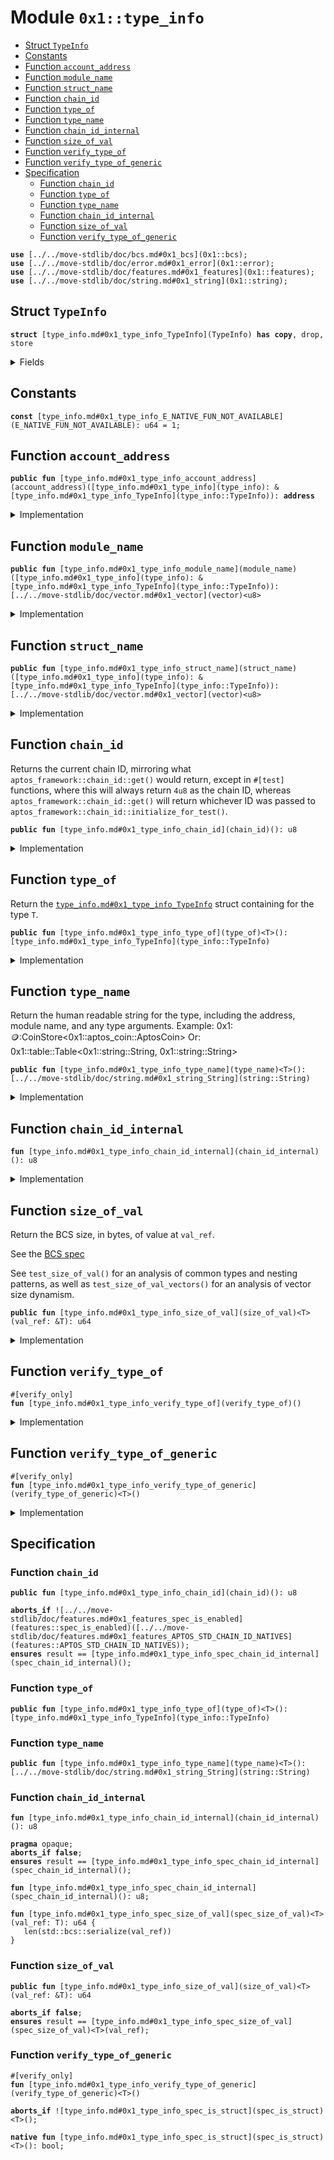 
<a id="0x1_type_info"></a>

# Module `0x1::type_info`



-  [Struct `TypeInfo`](#0x1_type_info_TypeInfo)
-  [Constants](#@Constants_0)
-  [Function `account_address`](#0x1_type_info_account_address)
-  [Function `module_name`](#0x1_type_info_module_name)
-  [Function `struct_name`](#0x1_type_info_struct_name)
-  [Function `chain_id`](#0x1_type_info_chain_id)
-  [Function `type_of`](#0x1_type_info_type_of)
-  [Function `type_name`](#0x1_type_info_type_name)
-  [Function `chain_id_internal`](#0x1_type_info_chain_id_internal)
-  [Function `size_of_val`](#0x1_type_info_size_of_val)
-  [Function `verify_type_of`](#0x1_type_info_verify_type_of)
-  [Function `verify_type_of_generic`](#0x1_type_info_verify_type_of_generic)
-  [Specification](#@Specification_1)
    -  [Function `chain_id`](#@Specification_1_chain_id)
    -  [Function `type_of`](#@Specification_1_type_of)
    -  [Function `type_name`](#@Specification_1_type_name)
    -  [Function `chain_id_internal`](#@Specification_1_chain_id_internal)
    -  [Function `size_of_val`](#@Specification_1_size_of_val)
    -  [Function `verify_type_of_generic`](#@Specification_1_verify_type_of_generic)


<pre><code><b>use</b> [../../move-stdlib/doc/bcs.md#0x1_bcs](0x1::bcs);
<b>use</b> [../../move-stdlib/doc/error.md#0x1_error](0x1::error);
<b>use</b> [../../move-stdlib/doc/features.md#0x1_features](0x1::features);
<b>use</b> [../../move-stdlib/doc/string.md#0x1_string](0x1::string);
</code></pre>



<a id="0x1_type_info_TypeInfo"></a>

## Struct `TypeInfo`



<pre><code><b>struct</b> [type_info.md#0x1_type_info_TypeInfo](TypeInfo) <b>has</b> <b>copy</b>, drop, store
</code></pre>



<details>
<summary>Fields</summary>


<dl>
<dt>
<code>account_address: <b>address</b></code>
</dt>
<dd>

</dd>
<dt>
<code>module_name: [../../move-stdlib/doc/vector.md#0x1_vector](vector)&lt;u8&gt;</code>
</dt>
<dd>

</dd>
<dt>
<code>struct_name: [../../move-stdlib/doc/vector.md#0x1_vector](vector)&lt;u8&gt;</code>
</dt>
<dd>

</dd>
</dl>


</details>

<a id="@Constants_0"></a>

## Constants


<a id="0x1_type_info_E_NATIVE_FUN_NOT_AVAILABLE"></a>



<pre><code><b>const</b> [type_info.md#0x1_type_info_E_NATIVE_FUN_NOT_AVAILABLE](E_NATIVE_FUN_NOT_AVAILABLE): u64 = 1;
</code></pre>



<a id="0x1_type_info_account_address"></a>

## Function `account_address`



<pre><code><b>public</b> <b>fun</b> [type_info.md#0x1_type_info_account_address](account_address)([type_info.md#0x1_type_info](type_info): &[type_info.md#0x1_type_info_TypeInfo](type_info::TypeInfo)): <b>address</b>
</code></pre>



<details>
<summary>Implementation</summary>


<pre><code><b>public</b> <b>fun</b> [type_info.md#0x1_type_info_account_address](account_address)([type_info.md#0x1_type_info](type_info): &[type_info.md#0x1_type_info_TypeInfo](TypeInfo)): <b>address</b> {
    [type_info.md#0x1_type_info](type_info).account_address
}
</code></pre>



</details>

<a id="0x1_type_info_module_name"></a>

## Function `module_name`



<pre><code><b>public</b> <b>fun</b> [type_info.md#0x1_type_info_module_name](module_name)([type_info.md#0x1_type_info](type_info): &[type_info.md#0x1_type_info_TypeInfo](type_info::TypeInfo)): [../../move-stdlib/doc/vector.md#0x1_vector](vector)&lt;u8&gt;
</code></pre>



<details>
<summary>Implementation</summary>


<pre><code><b>public</b> <b>fun</b> [type_info.md#0x1_type_info_module_name](module_name)([type_info.md#0x1_type_info](type_info): &[type_info.md#0x1_type_info_TypeInfo](TypeInfo)): [../../move-stdlib/doc/vector.md#0x1_vector](vector)&lt;u8&gt; {
    [type_info.md#0x1_type_info](type_info).module_name
}
</code></pre>



</details>

<a id="0x1_type_info_struct_name"></a>

## Function `struct_name`



<pre><code><b>public</b> <b>fun</b> [type_info.md#0x1_type_info_struct_name](struct_name)([type_info.md#0x1_type_info](type_info): &[type_info.md#0x1_type_info_TypeInfo](type_info::TypeInfo)): [../../move-stdlib/doc/vector.md#0x1_vector](vector)&lt;u8&gt;
</code></pre>



<details>
<summary>Implementation</summary>


<pre><code><b>public</b> <b>fun</b> [type_info.md#0x1_type_info_struct_name](struct_name)([type_info.md#0x1_type_info](type_info): &[type_info.md#0x1_type_info_TypeInfo](TypeInfo)): [../../move-stdlib/doc/vector.md#0x1_vector](vector)&lt;u8&gt; {
    [type_info.md#0x1_type_info](type_info).struct_name
}
</code></pre>



</details>

<a id="0x1_type_info_chain_id"></a>

## Function `chain_id`

Returns the current chain ID, mirroring what <code>aptos_framework::chain_id::get()</code> would return, except in <code>#[test]</code>
functions, where this will always return <code>4u8</code> as the chain ID, whereas <code>aptos_framework::chain_id::get()</code> will
return whichever ID was passed to <code>aptos_framework::chain_id::initialize_for_test()</code>.


<pre><code><b>public</b> <b>fun</b> [type_info.md#0x1_type_info_chain_id](chain_id)(): u8
</code></pre>



<details>
<summary>Implementation</summary>


<pre><code><b>public</b> <b>fun</b> [type_info.md#0x1_type_info_chain_id](chain_id)(): u8 {
    <b>if</b> (![../../move-stdlib/doc/features.md#0x1_features_aptos_stdlib_chain_id_enabled](features::aptos_stdlib_chain_id_enabled)()) {
        <b>abort</b>(std::error::invalid_state([type_info.md#0x1_type_info_E_NATIVE_FUN_NOT_AVAILABLE](E_NATIVE_FUN_NOT_AVAILABLE)))
    };

    [type_info.md#0x1_type_info_chain_id_internal](chain_id_internal)()
}
</code></pre>



</details>

<a id="0x1_type_info_type_of"></a>

## Function `type_of`

Return the <code>[type_info.md#0x1_type_info_TypeInfo](TypeInfo)</code> struct containing  for the type <code>T</code>.


<pre><code><b>public</b> <b>fun</b> [type_info.md#0x1_type_info_type_of](type_of)&lt;T&gt;(): [type_info.md#0x1_type_info_TypeInfo](type_info::TypeInfo)
</code></pre>



<details>
<summary>Implementation</summary>


<pre><code><b>public</b> <b>native</b> <b>fun</b> [type_info.md#0x1_type_info_type_of](type_of)&lt;T&gt;(): [type_info.md#0x1_type_info_TypeInfo](TypeInfo);
</code></pre>



</details>

<a id="0x1_type_info_type_name"></a>

## Function `type_name`

Return the human readable string for the type, including the address, module name, and any type arguments.
Example: 0x1::coin::CoinStore<0x1::aptos_coin::AptosCoin>
Or: 0x1::table::Table<0x1::string::String, 0x1::string::String>


<pre><code><b>public</b> <b>fun</b> [type_info.md#0x1_type_info_type_name](type_name)&lt;T&gt;(): [../../move-stdlib/doc/string.md#0x1_string_String](string::String)
</code></pre>



<details>
<summary>Implementation</summary>


<pre><code><b>public</b> <b>native</b> <b>fun</b> [type_info.md#0x1_type_info_type_name](type_name)&lt;T&gt;(): String;
</code></pre>



</details>

<a id="0x1_type_info_chain_id_internal"></a>

## Function `chain_id_internal`



<pre><code><b>fun</b> [type_info.md#0x1_type_info_chain_id_internal](chain_id_internal)(): u8
</code></pre>



<details>
<summary>Implementation</summary>


<pre><code><b>native</b> <b>fun</b> [type_info.md#0x1_type_info_chain_id_internal](chain_id_internal)(): u8;
</code></pre>



</details>

<a id="0x1_type_info_size_of_val"></a>

## Function `size_of_val`

Return the BCS size, in bytes, of value at <code>val_ref</code>.

See the [BCS spec](https://github.com/diem/bcs)

See <code>test_size_of_val()</code> for an analysis of common types and
nesting patterns, as well as <code>test_size_of_val_vectors()</code> for an
analysis of vector size dynamism.


<pre><code><b>public</b> <b>fun</b> [type_info.md#0x1_type_info_size_of_val](size_of_val)&lt;T&gt;(val_ref: &T): u64
</code></pre>



<details>
<summary>Implementation</summary>


<pre><code><b>public</b> <b>fun</b> [type_info.md#0x1_type_info_size_of_val](size_of_val)&lt;T&gt;(val_ref: &T): u64 {
    // Return [../../move-stdlib/doc/vector.md#0x1_vector](vector) length of vectorized BCS representation.
    [../../move-stdlib/doc/vector.md#0x1_vector_length](vector::length)(&[../../move-stdlib/doc/bcs.md#0x1_bcs_to_bytes](bcs::to_bytes)(val_ref))
}
</code></pre>



</details>

<a id="0x1_type_info_verify_type_of"></a>

## Function `verify_type_of`



<pre><code>#[verify_only]
<b>fun</b> [type_info.md#0x1_type_info_verify_type_of](verify_type_of)()
</code></pre>



<details>
<summary>Implementation</summary>


<pre><code><b>fun</b> [type_info.md#0x1_type_info_verify_type_of](verify_type_of)() {
    <b>let</b> [type_info.md#0x1_type_info](type_info) = [type_info.md#0x1_type_info_type_of](type_of)&lt;[type_info.md#0x1_type_info_TypeInfo](TypeInfo)&gt;();
    <b>let</b> account_address = [type_info.md#0x1_type_info_account_address](account_address)(&[type_info.md#0x1_type_info](type_info));
    <b>let</b> module_name = [type_info.md#0x1_type_info_module_name](module_name)(&[type_info.md#0x1_type_info](type_info));
    <b>let</b> struct_name = [type_info.md#0x1_type_info_struct_name](struct_name)(&[type_info.md#0x1_type_info](type_info));
    <b>spec</b> {
        <b>assert</b> account_address == @aptos_std;
        <b>assert</b> module_name == b"[type_info.md#0x1_type_info](type_info)";
        <b>assert</b> struct_name == b"[type_info.md#0x1_type_info_TypeInfo](TypeInfo)";
    };
}
</code></pre>



</details>

<a id="0x1_type_info_verify_type_of_generic"></a>

## Function `verify_type_of_generic`



<pre><code>#[verify_only]
<b>fun</b> [type_info.md#0x1_type_info_verify_type_of_generic](verify_type_of_generic)&lt;T&gt;()
</code></pre>



<details>
<summary>Implementation</summary>


<pre><code><b>fun</b> [type_info.md#0x1_type_info_verify_type_of_generic](verify_type_of_generic)&lt;T&gt;() {
    <b>let</b> [type_info.md#0x1_type_info](type_info) = [type_info.md#0x1_type_info_type_of](type_of)&lt;T&gt;();
    <b>let</b> account_address = [type_info.md#0x1_type_info_account_address](account_address)(&[type_info.md#0x1_type_info](type_info));
    <b>let</b> module_name = [type_info.md#0x1_type_info_module_name](module_name)(&[type_info.md#0x1_type_info](type_info));
    <b>let</b> struct_name = [type_info.md#0x1_type_info_struct_name](struct_name)(&[type_info.md#0x1_type_info](type_info));
    <b>spec</b> {
        <b>assert</b> account_address == [type_info.md#0x1_type_info_type_of](type_of)&lt;T&gt;().account_address;
        <b>assert</b> module_name == [type_info.md#0x1_type_info_type_of](type_of)&lt;T&gt;().module_name;
        <b>assert</b> struct_name == [type_info.md#0x1_type_info_type_of](type_of)&lt;T&gt;().struct_name;
    };
}
</code></pre>



</details>

<a id="@Specification_1"></a>

## Specification


<a id="@Specification_1_chain_id"></a>

### Function `chain_id`


<pre><code><b>public</b> <b>fun</b> [type_info.md#0x1_type_info_chain_id](chain_id)(): u8
</code></pre>




<pre><code><b>aborts_if</b> ![../../move-stdlib/doc/features.md#0x1_features_spec_is_enabled](features::spec_is_enabled)([../../move-stdlib/doc/features.md#0x1_features_APTOS_STD_CHAIN_ID_NATIVES](features::APTOS_STD_CHAIN_ID_NATIVES));
<b>ensures</b> result == [type_info.md#0x1_type_info_spec_chain_id_internal](spec_chain_id_internal)();
</code></pre>



<a id="@Specification_1_type_of"></a>

### Function `type_of`


<pre><code><b>public</b> <b>fun</b> [type_info.md#0x1_type_info_type_of](type_of)&lt;T&gt;(): [type_info.md#0x1_type_info_TypeInfo](type_info::TypeInfo)
</code></pre>




<a id="@Specification_1_type_name"></a>

### Function `type_name`


<pre><code><b>public</b> <b>fun</b> [type_info.md#0x1_type_info_type_name](type_name)&lt;T&gt;(): [../../move-stdlib/doc/string.md#0x1_string_String](string::String)
</code></pre>




<a id="@Specification_1_chain_id_internal"></a>

### Function `chain_id_internal`


<pre><code><b>fun</b> [type_info.md#0x1_type_info_chain_id_internal](chain_id_internal)(): u8
</code></pre>




<pre><code><b>pragma</b> opaque;
<b>aborts_if</b> <b>false</b>;
<b>ensures</b> result == [type_info.md#0x1_type_info_spec_chain_id_internal](spec_chain_id_internal)();
</code></pre>




<a id="0x1_type_info_spec_chain_id_internal"></a>


<pre><code><b>fun</b> [type_info.md#0x1_type_info_spec_chain_id_internal](spec_chain_id_internal)(): u8;
</code></pre>




<a id="0x1_type_info_spec_size_of_val"></a>


<pre><code><b>fun</b> [type_info.md#0x1_type_info_spec_size_of_val](spec_size_of_val)&lt;T&gt;(val_ref: T): u64 {
   len(std::bcs::serialize(val_ref))
}
</code></pre>



<a id="@Specification_1_size_of_val"></a>

### Function `size_of_val`


<pre><code><b>public</b> <b>fun</b> [type_info.md#0x1_type_info_size_of_val](size_of_val)&lt;T&gt;(val_ref: &T): u64
</code></pre>




<pre><code><b>aborts_if</b> <b>false</b>;
<b>ensures</b> result == [type_info.md#0x1_type_info_spec_size_of_val](spec_size_of_val)&lt;T&gt;(val_ref);
</code></pre>



<a id="@Specification_1_verify_type_of_generic"></a>

### Function `verify_type_of_generic`


<pre><code>#[verify_only]
<b>fun</b> [type_info.md#0x1_type_info_verify_type_of_generic](verify_type_of_generic)&lt;T&gt;()
</code></pre>




<pre><code><b>aborts_if</b> ![type_info.md#0x1_type_info_spec_is_struct](spec_is_struct)&lt;T&gt;();
</code></pre>




<a id="0x1_type_info_spec_is_struct"></a>


<pre><code><b>native</b> <b>fun</b> [type_info.md#0x1_type_info_spec_is_struct](spec_is_struct)&lt;T&gt;(): bool;
</code></pre>


[move-book]: https://aptos.dev/move/book/SUMMARY
